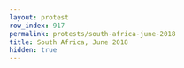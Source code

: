 ```yaml
---
layout: protest
row_index: 917
permalink: protests/south-africa-june-2018
title: South Africa, June 2018
hidden: true
---
```

